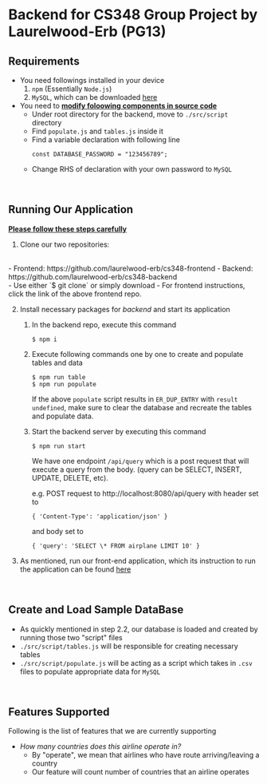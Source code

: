 # Backend for CS348 Group Project by Laurelwood-Erb (PG13)

## Requirements
- You need followings installed in your device
  1. `npm` (Essentially `Node.js`)
  2. `MySQL`, which can be downloaded <a href="https://dev.mysql.com/downloads/mysql/">here</a>
- You need to <u>**modify foloowing components in source code**</u>
  - Under root directory for the backend, move to `./src/script` directory
  - Find `populate.js` and `tables.js` inside it
  - Find a variable declaration with following line
    ```JS
    const DATABASE_PASSWORD = "123456789";
    ```
  - Change RHS of declaration with your own password to `MySQL`

<br>

## Running Our Application
<u>**Please follow these steps carefully**</u>

1. Clone our two repositories:
<br>
- Frontend: https://github.com/laurelwood-erb/cs348-frontend
- Backend:  https://github.com/laurelwood-erb/cs348-backend
<br>
- Use either `$ git clone` or simply download
- For frontend instructions, click the link of the above frontend repo.

2. Install necessary packages for *backend* and start its application
    1. In the backend repo, execute this command
        ```
        $ npm i
        ```
    2. Execute following commands one by one to create and populate tables and data
        ```
        $ npm run table
        $ npm run populate
        ```
        If the above `populate` script results in `ER_DUP_ENTRY` with `result undefined`, make sure to clear the database and recreate the tables and populate data.
    3. Start the backend server by executing this command
        ```
        $ npm run start
        ```
        We have one endpoint `/api/query` which is a post request that will execute a query from the body. (query can be SELECT, INSERT, UPDATE, DELETE, etc).
        
        e.g. POST request to http://localhost:8080/api/query with header set to 
        ```
        { 'Content-Type': 'application/json' }
        ```
        and body set to 
        ```
        { 'query': 'SELECT \* FROM airplane LIMIT 10' }
        ```
3. As mentioned, run our front-end application, which its instruction to run the application can be found <a href="https://github.com/laurelwood-erb/cs348-frontend">here</a>

<br>

## Create and Load Sample DataBase
- As quickly mentioned in step 2.2, our database is loaded and created by running those two "script" files
- `./src/script/tables.js` will be responsible for creating necessary tables
- `./src/script/populate.js` will be acting as a script which takes in `.csv` files to populate appropriate data for `MySQL` 

<br>

## Features Supported

Following is the list of features that we are currently supporting
-  *How many countries does this airline operate in?*
   -  By "operate", we mean that airlines who have route arriving/leaving a country
   -  Our feature will count number of countries that an airline operates
